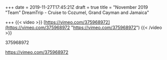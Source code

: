 +++
date = 2019-11-27T17:45:21Z
draft = true
title = "November 2019 \"Team\" DreamTrip - Cruise to Cozumel, Grand Cayman and Jamaica"

+++
{{< video >}} [https://vimeo.com/375968972](https://vimeo.com/375968972 "https://vimeo.com/375968972") {{< /video >}}

375968972

https://vimeo.com/375968972